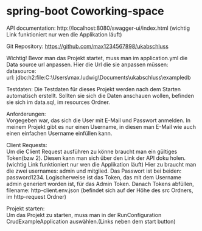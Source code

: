 # spring-boot Coworking-space 

API documentation: http://localhost:8080/swagger-ui/index.html
(wichtig Link funktioniert nur wen die Applikation läuft)

Git Repository: https://github.com/max1234567898/ukabschluss

Wichtig! Bevor man das Projekt startet, muss man im application.yml die Data source url anpassen.
Hier die Url die sie anpassen müssen:   
datasource: <br>
url: jdbc:h2:file:C:\Users\max.ludwig\Documents\ukabschluss\exampledb

Testdaten: Die Testdaten für dieses Projekt werden nach dem Starten automatisch erstellt.
Sollten sie sich die Daten anschauen wollen, befinden sie sich im data.sql, im resources Ordner. 

Anforderungen: <br>
Vorgegeben war, das sich die User mit E-Mail und Passwort anmelden.
In meinem Projekt gibt es nur einen Username, in diesen man E-Mail wie auch einen einfachen Username einfüllen kann.  

Client Requests: <br>
Um die Client Request ausführen zu könne braucht man ein gültiges Token(bzw 2). 
Diesen kann man sich über den Link der API doku holen.(wichtig Link funktioniert nur wen die Applikation läuft)
Hier zu braucht man die zwei usernames: admin und mitglied. Das Passwort ist bei beiden: password1234.
Logischerweise ist das Token, das mit dem Username admin generiert worden ist, für das Admin Token.
Danach Tokens abfüllen, filename: http-client.env.json (befindet sich auf der Höhe des src Ordners, im http-request Ordner)

Projekt starten: <br>
Um das Projekt zu starten, muss man in der RunConfiguration CrudExampleApplication auswählen.(Links neben dem start button)



